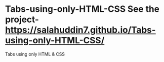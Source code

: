 # Tabs-using-only-HTML-CSS  See the project-     https://salahuddin7.github.io/Tabs-using-only-HTML-CSS/
Tabs using only HTML &amp; CSS
